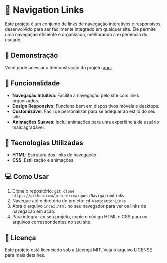# 🌟 Navigation Links
Este projeto é um conjunto de links de navegação interativos e responsivos, desenvolvido para ser facilmente integrado em qualquer site. Ele permite uma navegação eficiente e organizada, melhorando a experiência do usuário.

## 🎥 Demonstração
Você pode acessar a demonstração do projeto [aqui](https://jenifercmarques.github.io/NavigationLinks/).

## 🎨 Funcionalidade
- **Navegação Intuitiva**: Facilita a navegação pelo site com links organizados.
- **Design Responsivo**: Funciona bem em dispositivos móveis e desktops.
- **Customizável**: Fácil de personalizar para se adequar ao estilo do seu site.
- **Animações Suaves**: Inclui animações para uma experiência de usuário mais agradável.

## 🚀 Tecnologias Utilizadas
- **HTML**: Estrutura dos links de navegação.
- **CSS**: Estilização e animações.

## 💻 Como Usar
1. Clone o repositório: `git clone https://github.com/jenifercmarques/NavigationLinks`
2. Navegue até o diretório do projeto: `cd NavigationLinks`
3. Abra o arquivo `index.html` no seu navegador para ver os links de navegação em ação.
4. Para integrar ao seu projeto, copie o código HTML e CSS para os arquivos correspondentes no seu site.

## 📝 Licença
Este projeto está licenciado sob a Licença MIT. Veja o arquivo LICENSE para mais detalhes.
